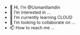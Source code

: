 - 👋 Hi, I’m @UsmanIlamdin
- 👀 I’m interested in ...
- 🌱 I’m currently learning CLOUD
- 💞️ I’m looking to collaborate on ...
- 📫 How to reach me ...

<!---
UsmanIlamdin/UsmanIlamdin is a ✨ special ✨ repository because its `README.md` (this file) appears on your GitHub profile.
You can click the Preview link to take a look at your changes.
--->
